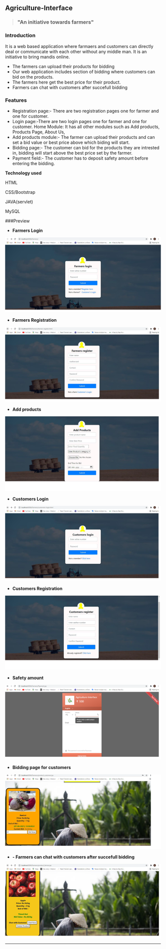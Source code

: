 ## Agriculture-Interface
> ### "An initiative towards farmers"

### Introduction
It is a web based application where farmaers and customers can directly deal or communicate with each other without any middle man. It is an initiative to bring mandis online.
- The farmers can upload their products for bidding
- Our web application includes section of bidding where customers can bid on the products.
- The farmers here get the best price for their product.
- Farmers can chat with customers after succefull bidding

### Features

- Registration page:- There are two registration pages one for farmer and one for customer.
- Login page:-There are two login pages one for farmer and one for customer.
Home Module: It has all other modules such as Add products, Products Page, About Us,
- Add products module:- The farmer can upload their products and can set a bid value or best price above which biding will start. 
- Bidding page:- The customer can bid for the products they are intrested in, bidding will start above the best price set by the farmer.
- Payment field:- The customer has to deposit safety amount before entering the bidding.

**Technology used**

 HTML
 
 CSS/Bootstrap
 

 JAVA(servlet)

 MySQL


###Preview

- **Farmers Login**


![](https://github.com/tejaspandit99/Farmers/blob/main/Farmers/Farmer_login.png?raw=true)

- **Farmers Registration**

![](https://github.com/tejaspandit99/Farmers/blob/main/Farmers/Farmers_Register.png?raw=true)

 - **Add products**

![](https://github.com/tejaspandit99/Farmers/blob/main/Farmers/Add_product.png?raw=true)

- **Customers Login**

![](https://github.com/tejaspandit99/Farmers/blob/main/Farmers/Customer_Login.png?raw=true)

- **Customers Registration**

![](https://github.com/tejaspandit99/Farmers/blob/main/Farmers/Customer_Register.png?raw=true)

- **Safety amount**

![](https://github.com/tejaspandit99/Farmers/blob/main/Farmers/Payment.png?raw=true)

- **Bidding page for customers**

![](https://github.com/tejaspandit99/Farmers/blob/main/Farmers/Bidding.png?raw=true)

- ****- Farmers can chat with customers after succefull bidding****

![](https://github.com/tejaspandit99/Farmers/blob/main/Farmers/Chat.png?raw=true)
                
----
